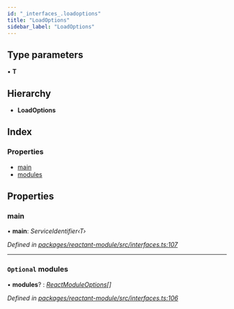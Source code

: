 ```yaml
---
id: "_interfaces_.loadoptions"
title: "LoadOptions"
sidebar_label: "LoadOptions"
---
```


## Type parameters

▪ **T**

## Hierarchy

* **LoadOptions**

## Index

### Properties

* [main](_interfaces_.loadoptions.md#main)
* [modules](_interfaces_.loadoptions.md#optional-modules)

## Properties

###  main

• **main**: *ServiceIdentifier‹T›*

*Defined in [packages/reactant-module/src/interfaces.ts:107](https://github.com/unadlib/reactant/blob/9a189fb/packages/reactant-module/src/interfaces.ts#L107)*

___

### `Optional` modules

• **modules**? : *[ReactModuleOptions](../modules/_interfaces_.md#reactmoduleoptions)[]*

*Defined in [packages/reactant-module/src/interfaces.ts:106](https://github.com/unadlib/reactant/blob/9a189fb/packages/reactant-module/src/interfaces.ts#L106)*
